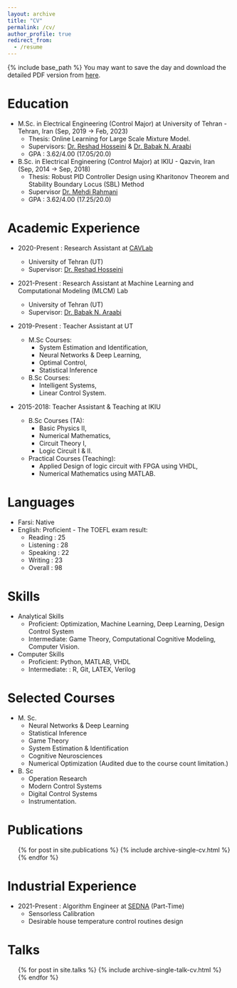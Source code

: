 ```yaml
---
layout: archive
title: "CV"
permalink: /cv/
author_profile: true
redirect_from:
  - /resume
---
```


{% include base_path %}
You may want to save the day and download the detailed PDF version from [here](https://MoPsd.github.io/files/Mohammad_Pasande_CV__detailed_.pdf).


Education
======

* M.Sc. in Electrical Engineering (Control Major) at University of Tehran - Tehran, Iran (Sep, 2019 -> Feb, 2023)
  * Thesis: Online Learning for Large Scale Mixture Model.
  * Supervisors:  [Dr. Reshad Hosseini](https://scholar.google.com/citations?hl=en&user=zqa4EY0AAAAJ&view_op=list_works&sortby=pubdate) & [Dr. Babak N. Araabi](https://scholar.google.com/citations?user=FTcata0AAAAJ&hl=en)
  * GPA : 3.62/4.00 (17.05/20.0)
* B.Sc. in  Electrical Engineering (Control Major) at IKIU - Qazvin, Iran (Sep, 2014 -> Sep, 2018)
  * Thesis: Robust PID Controller Design using Kharitonov Theorem and Stability Boundary Locus (SBL) Method 
  * Supervisor [Dr. Mehdi Rahmani](https://scholar.google.com/citations?user=J1uikzMAAAAJ&hl=en)
  * GPA : 3.62/4.00 (17.25/20.0)
<!-- * Ph.D in Version Control Theory, GitHub University, 2018 (expected) -->

Academic Experience
======
* 2020-Present : Research Assistant at [CAVLab](http://visionlab.ut.ac.ir/)
  * University of Tehran (UT)
  * Supervisor:  [Dr. Reshad Hosseini](https://profile.ut.ac.ir/en/~reshad.hosseini)

* 2021-Present : Research Assistant at Machine Learning and Computational Modeling (MLCM) Lab
  * University of Tehran (UT)
  * Supervisor:  [Dr. Babak N. Araabi](https://ece.ut.ac.ir/en/~araabi)

* 2019-Present : Teacher Assistant at UT
  * M.Sc Courses: 
    * System Estimation and Identification, 
    * Neural Networks & Deep Learning, 
    * Optimal Control, 
    * Statistical Inference
  * B.Sc Courses: 
    * Intelligent Systems, 
    * Linear Control System.

* 2015-2018: Teacher Assistant & Teaching at IKIU
  * B.Sc Courses (TA): 
    * Basic Physics II, 
    * Numerical Mathematics, 
    * Circuit Theory I, 
    * Logic Circuit I & II.
  * Practical Courses (Teaching): 
    * Applied Design of logic circuit with FPGA using VHDL, 
    * Numerical Mathematics using MATLAB.

Languages
======
* Farsi: Native
* English: Proficient - The TOEFL exam result:
  * Reading : 25
  * Listening : 28
  * Speaking : 22
  * Writing : 23
  * Overall : 98

Skills
======
* Analytical Skills
  * Proficient: Optimization, Machine Learning, Deep Learning, Design Control System
  * Intermediate:  Game Theory, Computational Cognitive Modeling, Computer Vision.
* Computer Skills
  * Proficient: Python, MATLAB, VHDL
  * Intermediate: : R, Git, LATEX, Verilog
  
Selected Courses
======
* M. Sc.
  * Neural Networks & Deep Learning
  * Statistical Inference
  * Game Theory
  * System Estimation & Identification 
  * Cognitive Neurosciences
  * Numerical Optimization (Audited due to the course count limitation.)
* B. Sc
  * Operation Research
  * Modern Control Systems
  * Digital Control Systems
  * Instrumentation.

Publications
======
  <ul>{% for post in site.publications %}
    {% include archive-single-cv.html %}
  {% endfor %}</ul>

Industrial Experience
======
* 2021-Present : Algorithm Engineer at [SEDNA](https://sednaco.ir/en/) (Part-Time)
  * Sensorless Calibration
  * Desirable house temperature control routines design


Talks
======
  <ul>{% for post in site.talks %}
    {% include archive-single-talk-cv.html %}
  {% endfor %}</ul>
  
<!-- Teaching
======
  <ul>{% for post in site.teaching %}
    {% include archive-single-cv.html %}
  {% endfor %}</ul>
   -->
<!-- Service and leadership
======
* Currently signed in to 43 different slack teams
 -->
 
